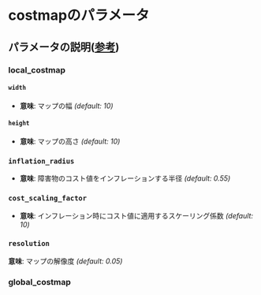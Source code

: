 # costmapのパラメータ  


## パラメータの説明([参考](https://robo-marc.github.io/navigation_documents/costmap_2d.html#costmap2d-parameters))
### local_costmap
#### `width`
- **意味**: マップの幅 *(default: 10)*
#### `height`
- **意味**: マップの高さ *(default: 10)*
### `inflation_radius`
- **意味**: 障害物のコスト値をインフレーションする半径 *(default: 0.55)*
### `cost_scaling_factor`
- **意味**: インフレーション時にコスト値に適用するスケーリング係数 *(default: 10)*
### `resolution`
**意味**: マップの解像度 *(default: 0.05)*
### global_costmap 
